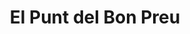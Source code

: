 ---
title: "El Punt del Bon Preu"
url: /lleida/el-punt-del-bon-preu-carrer-de-lhostal-de-la-bordeta/
shop: menaje del hogar
---